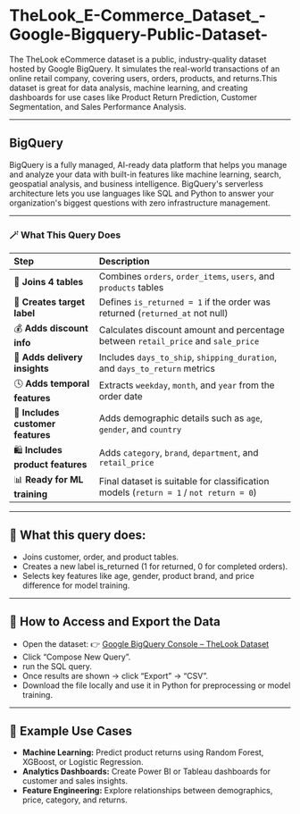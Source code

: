 # TheLook_E-Commerce_Dataset_-Google-Bigquery-Public-Dataset-

The TheLook eCommerce dataset is a public, industry-quality dataset hosted by Google BigQuery. It simulates the real-world transactions of an online retail company, covering users, orders, products, and returns.This dataset is great for data analysis, machine learning, and creating dashboards for use cases like Product Return Prediction, Customer Segmentation, and Sales Performance Analysis.

---

## BigQuery 

BigQuery is a fully managed, AI-ready data platform that helps you manage and analyze your data with built-in features like machine learning, search, geospatial analysis, and business intelligence. BigQuery's serverless architecture lets you use languages like SQL and Python to answer your organization's biggest questions with zero infrastructure management.


  ---

  ### 🪄 What This Query Does

| Step | Description |
| :-- | :-- |
| 🧩 **Joins 4 tables** | Combines `orders`, `order_items`, `users`, and `products` tables |
| 🎯 **Creates target label** | Defines `is_returned = 1` if the order was returned (`returned_at` not null) |
| 💰 **Adds discount info** | Calculates discount amount and percentage between `retail_price` and `sale_price` |
| 🚚 **Adds delivery insights** | Includes `days_to_ship`, `shipping_duration`, and `days_to_return` metrics |
| 🕓 **Adds temporal features** | Extracts `weekday`, `month`, and `year` from the order date |
| 👥 **Includes customer features** | Adds demographic details such as `age`, `gender`, and `country` |
| 🛍️ **Includes product features** | Adds `category`, `brand`, `department`, and `retail_price` |
| 📊 **Ready for ML training** | Final dataset is suitable for classification models (`return = 1` / `not return = 0`) |

---
## 🧠 What this query does:

- Joins customer, order, and product tables.
- Creates a new label is_returned (1 for returned, 0 for completed orders).
- Selects key features like age, gender, product brand, and price difference for model training.

--- 
## 🚀 How to Access and Export the Data

- Open the dataset:
👉 [Google BigQuery Console – TheLook Dataset](https://console.cloud.google.com/bigquery?p=bigquery-public-data&d=thelook_ecommerce&page=dataset)
- Click “Compose New Query”.
- run the SQL query.
- Once results are shown → click “Export” → “CSV”.
- Download the file locally and use it in Python for preprocessing or model training.

--- 
## 🧮 Example Use Cases

- **Machine Learning:** Predict product returns using Random Forest, XGBoost, or Logistic Regression.
- **Analytics Dashboards:** Create Power BI or Tableau dashboards for customer and sales insights.
- **Feature Engineering:** Explore relationships between demographics, price, category, and returns.
